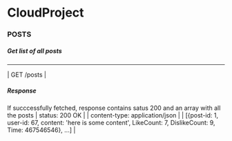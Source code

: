 # CloudProject

### POSTS

##### Get list of all posts
---
| GET /posts |

##### Response
If succcessfully fetched, response contains satus 200 and an array with all the posts
| status: 200 OK |
| content-type: application/json |
| [{post-id: 1, user-id: 67, content: 'here is some content', LikeCount: 7, DislikeCount: 9, Time: 467546546}, ...] |
